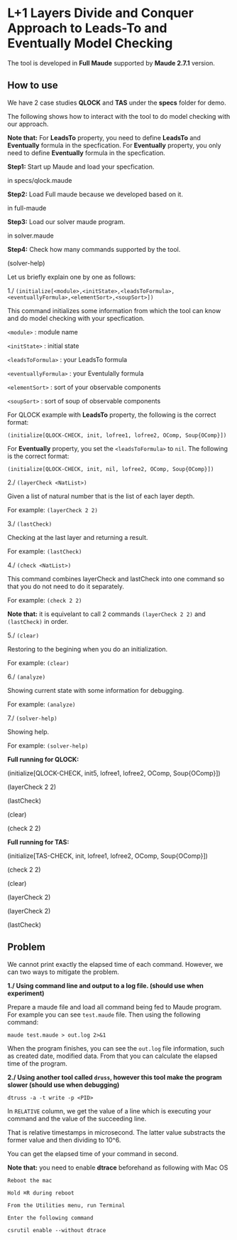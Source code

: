 # L+1 Layers Divide and Conquer Approach to Leads-To and Eventually Model Checking

The tool is developed in **Full Maude** supported by **Maude 2.7.1** version.

## How to use
We have 2 case studies **QLOCK** and **TAS** under the **specs** folder for demo.

The following shows how to interact with the tool to do model checking with our approach.

**Note that:** For **LeadsTo** property, you need to define **LeadsTo** and **Eventually** formula in the specfication. For **Eventually** property, you only need to define **Eventually** formula in the specfication.

**Step1:** Start up Maude and load your specfication.

in specs/qlock.maude

**Step2:** Load Full maude because we developed based on it.

in full-maude

**Step3:** Load our solver maude program.

in solver.maude

**Step4:** Check how many commands supported by the tool.

(solver-help)

Let us briefly explain one by one as follows:

1./ `(initialize[<module>,<initState>,<leadsToFormula>,<eventuallyFormula>,<elementSort>,<soupSort>])`

This command initializes some information from which the tool can know
and do model checking with your specfication.

`<module>` : module name

`<initState>` : initial state

`<leadsToFormula>` : your LeadsTo formula

`<eventuallyFormula>` : your Eventulally formula

`<elementSort>` : sort of your observable components

`<soupSort>` : sort of soup of observable components

For QLOCK example with **LeadsTo** property, the following is the correct format:

`(initialize[QLOCK-CHECK, init, lofree1, lofree2, OComp, Soup{OComp}])`

For **Eventually** property, you set the `<leadsToFormula>` to `nil`. The following is the correct format:

`(initialize[QLOCK-CHECK, init, nil, lofree2, OComp, Soup{OComp}])`

2./ `(layerCheck <NatList>)`

Given a list of natural number that is the list of each layer depth.

For example: `(layerCheck 2 2)`

3./ `(lastCheck)`

Checking at the last layer and returning a result.

For example: `(lastCheck)`

4./ `(check <NatList>)`

This command combines layerCheck and lastCheck into one command so that you do not need to do it separately.

For example: `(check 2 2)`

**Note that:** it is equivelant to call 2 commands `(layerCheck 2 2)` and `(lastCheck)` in order.

5./ `(clear)`

Restoring to the begining when you do an initialization.

For example: `(clear)`

6./ `(analyze)`

Showing current state with some information for debugging.

For example: `(analyze)`

7./ `(solver-help)`

Showing help.

For example: `(solver-help)`


**Full running for QLOCK:**

(initialize[QLOCK-CHECK, init5, lofree1, lofree2, OComp, Soup{OComp}])

(layerCheck 2 2)

(lastCheck)

(clear)

(check 2 2)

**Full running for TAS:**

(initialize[TAS-CHECK, init, lofree1, lofree2, OComp, Soup{OComp}])

(check 2 2)

(clear)

(layerCheck 2)

(layerCheck 2)

(lastCheck)

## Problem

We cannot print exactly the elapsed time of each command. However, we can two ways to mitigate the problem.

**1./ Using command line and output to a log file. (should use when experiment)**

Prepare a maude file and load all command being fed to Maude program. For example you can see `test.maude` file. Then using the following command:

`maude test.maude > out.log 2>&1`

When the program finishes, you can see the `out.log` file information, such as created date, modified data. From that you can calculate the elapsed time of the program.

**2./ Using another tool called `druss`, however this tool make the program slower (should use when debugging)**

`dtruss -a -t write -p <PID>`

In `RELATIVE` column, we get the value of a line which is executing your command and the value of the succeeding line.

That is relative timestamps in microsecond. The latter value substracts the former value and then dividing to 10^6.

You can get the elapsed time of your command in second.

**Note that:** you need to enable **dtrace** beforehand as following with Mac OS

```
Reboot the mac

Hold ⌘R during reboot

From the Utilities menu, run Terminal

Enter the following command

csrutil enable --without dtrace
```
